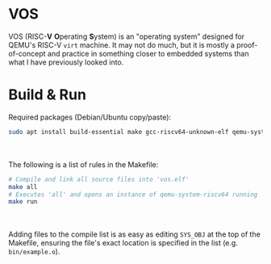 # VOS
VOS (RISC-**V** **O**perating **S**ystem) is an "operating system" designed for QEMU's RISC-V `virt` machine. It may not do much, but it is mostly a proof-of-concept and practice in something closer to embedded systems than what I have previously looked into.

# Build & Run
Required packages (Debian/Ubuntu copy/paste):
```bash
sudo apt install build-essential make gcc-riscv64-unknown-elf qemu-system-misc
```
<br/><br/>
The following is a list of rules in the Makefile:
```bash
# Compile and link all source files into 'vos.elf'
make all
# Executes 'all' and opens an instance of qemu-system-riscv64 running 'vos.elf'
make run
```
<br/><br/>
Adding files to the compile list is as easy as editing `SYS_OBJ` at the top of the Makefile, ensuring the file's exact location is specified in the list (e.g. `bin/example.o`).
